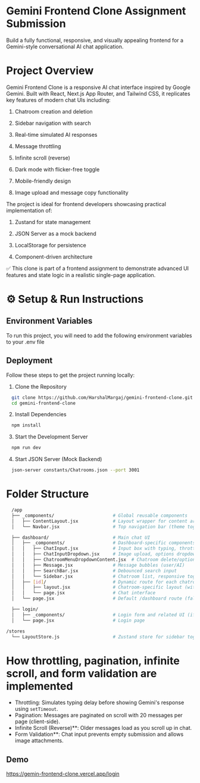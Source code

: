 
# Gemini Frontend Clone Assignment Submission

Build a fully functional, responsive, and visually appealing frontend for a Gemini-style conversational AI chat application.

# Project Overview

Gemini Frontend Clone is a responsive AI chat interface inspired by Google Gemini. Built with React, Next.js App Router, and Tailwind CSS, it replicates key features of modern chat UIs including:

1. Chatroom creation and deletion

2. Sidebar navigation with search

3. Real-time simulated AI responses

4. Message throttling

5. Infinite scroll (reverse)

6. Dark mode with flicker-free toggle

7. Mobile-friendly design

8. Image upload and message copy functionality

The project is ideal for frontend developers showcasing practical implementation of:

1. Zustand for state management

2. JSON Server as a mock backend

3. LocalStorage for persistence

4. Component-driven architecture

✅ This clone is part of a frontend assignment to demonstrate advanced UI features and state logic in a realistic single-page application.

# ⚙️ Setup & Run Instructions


## Environment Variables

To run this project, you will need to add the following environment variables to your .env file




## Deployment

Follow these steps to get the project running locally:

1. Clone the Repository

```bash
  git clone https://github.com/HarshalMargaj/gemini-frontend-clone.git
  cd gemini-frontend-clone
```


2. Install Dependencies

```bash
  npm install
```


3. Start the Development Server

```bash
  npm run dev
```

4. Start JSON Server (Mock Backend)

```bash
  json-server constants/Chatrooms.json --port 3001
```

# Folder Structure





```bash
  /app
  ├── _components/                      # Global reusable components
  │   ├── ContentLayout.jsx             # Layout wrapper for content area
  │   └── Navbar.jsx                    # Top navigation bar (theme toggle, branding)

  ├── dashboard/                        # Main chat UI
  │   ├── _components/                  # Dashboard-specific components
  │   │   ├── ChatInput.jsx             # Input box with typing, throttling
  │   │   ├── ChatInputDropdown.jsx     # Image upload, options dropdown
  │   │   ├── ChatroomMenuDropdownContent.jsx  # Chatroom delete/options
  │   │   ├── Message.jsx               # Message bubbles (user/AI)
  │   │   ├── SearchBar.jsx             # Debounced search input
  │   │   └── Sidebar.jsx               # Chatroom list, responsive toggle
  │   ├── [id]/                         # Dynamic route for each chatroom
  │   │   ├── layout.jsx                # Chatroom-specific layout (with Sidebar)
  │   │   └── page.jsx                  # Chat interface
  │   └── page.jsx                      # Default /dashboard route (fallback page)

  ├── login/
  │   ├── _components/                  # Login form and related UI (if any)
  │   └── page.jsx                      # Login page

/stores
  └── LayoutStore.js                    # Zustand store for sidebar toggle state

```
    
# How throttling, pagination, infinite scroll, and form validation are implemented

- Throttling: Simulates typing delay before showing Gemini's response using `setTimeout`.
- Pagination: Messages are paginated on scroll with 20 messages per page (client-side).
- Infinite Scroll (Reverse)**: Older messages load as you scroll up in chat.
- Form Validation**: Chat input prevents empty submission and allows image attachments.





## Demo

https://gemin-frontend-clone.vercel.app/login
